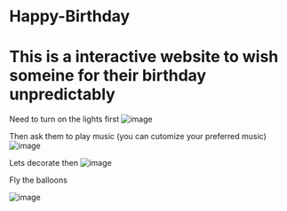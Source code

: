 # Happy-Birthday
# This is a interactive website to wish someine for their birthday unpredictably

Need to turn on the lights first
![image](https://github.com/NihushaganS/Happy-Birthday/assets/140425940/95ca3421-9900-4def-9f40-6c0dfdecabb5)

Then ask them to play music (you can cutomize your preferred music)
![image](https://github.com/NihushaganS/Happy-Birthday/assets/140425940/51ac4f4e-e161-41df-9a31-5a0b6cde4b02)

Lets decorate then
![image](https://github.com/NihushaganS/Happy-Birthday/assets/140425940/410d7cfb-9a8d-443e-8c63-3cb0df6db3d0)

Fly the balloons

![image](https://github.com/NihushaganS/Happy-Birthday/assets/140425940/bfec2f7a-32b1-40dd-8439-5c17ef6791da)

